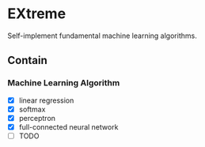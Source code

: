 # EXtreme

Self-implement fundamental machine learning algorithms.

## Contain

### Machine Learning Algorithm

- [x] linear regression  
- [x] softmax  
- [x] perceptron  
- [x] full-connected neural network  
- [ ] TODO
